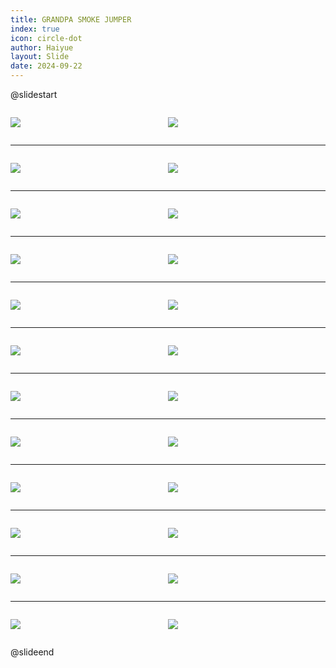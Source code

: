 ```yaml
---
title: GRANDPA SMOKE JUMPER
index: true
icon: circle-dot
author: Haiyue
layout: Slide
date: 2024-09-22
---
```

 
@slidestart

<div style="display:flex">
<div style="flex:1">

![](https://raw.githubusercontent.com/yclord/reading/refs/heads/master/english/Level-X/GRANDPA%20SMOKE%20JUMPER/001.webp)
</div>
<div style="flex:1">

![](https://raw.githubusercontent.com/yclord/reading/refs/heads/master/english/Level-X/GRANDPA%20SMOKE%20JUMPER/002.webp)
</div>
</div>

---

<div style="display:flex">
<div style="flex:1">

![](https://raw.githubusercontent.com/yclord/reading/refs/heads/master/english/Level-X/GRANDPA%20SMOKE%20JUMPER/003.webp)
</div>
<div style="flex:1">

![](https://raw.githubusercontent.com/yclord/reading/refs/heads/master/english/Level-X/GRANDPA%20SMOKE%20JUMPER/004.webp)
</div>
</div>

---

<div style="display:flex">
<div style="flex:1">

![](https://raw.githubusercontent.com/yclord/reading/refs/heads/master/english/Level-X/GRANDPA%20SMOKE%20JUMPER/005.webp)
</div>
<div style="flex:1">

![](https://raw.githubusercontent.com/yclord/reading/refs/heads/master/english/Level-X/GRANDPA%20SMOKE%20JUMPER/006.webp)
</div>
</div>

---

<div style="display:flex">
<div style="flex:1">

![](https://raw.githubusercontent.com/yclord/reading/refs/heads/master/english/Level-X/GRANDPA%20SMOKE%20JUMPER/007.webp)
</div>
<div style="flex:1">

![](https://raw.githubusercontent.com/yclord/reading/refs/heads/master/english/Level-X/GRANDPA%20SMOKE%20JUMPER/008.webp)
</div>
</div>

---

<div style="display:flex">
<div style="flex:1">

![](https://raw.githubusercontent.com/yclord/reading/refs/heads/master/english/Level-X/GRANDPA%20SMOKE%20JUMPER/009.webp)
</div>
<div style="flex:1">

![](https://raw.githubusercontent.com/yclord/reading/refs/heads/master/english/Level-X/GRANDPA%20SMOKE%20JUMPER/010.webp)
</div>
</div>

---

<div style="display:flex">
<div style="flex:1">

![](https://raw.githubusercontent.com/yclord/reading/refs/heads/master/english/Level-X/GRANDPA%20SMOKE%20JUMPER/011.webp)
</div>
<div style="flex:1">

![](https://raw.githubusercontent.com/yclord/reading/refs/heads/master/english/Level-X/GRANDPA%20SMOKE%20JUMPER/012.webp)
</div>
</div>

---

<div style="display:flex">
<div style="flex:1">

![](https://raw.githubusercontent.com/yclord/reading/refs/heads/master/english/Level-X/GRANDPA%20SMOKE%20JUMPER/013.webp)
</div>
<div style="flex:1">

![](https://raw.githubusercontent.com/yclord/reading/refs/heads/master/english/Level-X/GRANDPA%20SMOKE%20JUMPER/014.webp)
</div>
</div>

---

<div style="display:flex">
<div style="flex:1">

![](https://raw.githubusercontent.com/yclord/reading/refs/heads/master/english/Level-X/GRANDPA%20SMOKE%20JUMPER/015.webp)
</div>
<div style="flex:1">

![](https://raw.githubusercontent.com/yclord/reading/refs/heads/master/english/Level-X/GRANDPA%20SMOKE%20JUMPER/016.webp)
</div>
</div>

---

<div style="display:flex">
<div style="flex:1">

![](https://raw.githubusercontent.com/yclord/reading/refs/heads/master/english/Level-X/GRANDPA%20SMOKE%20JUMPER/017.webp)
</div>
<div style="flex:1">

![](https://raw.githubusercontent.com/yclord/reading/refs/heads/master/english/Level-X/GRANDPA%20SMOKE%20JUMPER/018.webp)
</div>
</div>

---

<div style="display:flex">
<div style="flex:1">

![](https://raw.githubusercontent.com/yclord/reading/refs/heads/master/english/Level-X/GRANDPA%20SMOKE%20JUMPER/019.webp)
</div>
<div style="flex:1">

![](https://raw.githubusercontent.com/yclord/reading/refs/heads/master/english/Level-X/GRANDPA%20SMOKE%20JUMPER/020.webp)
</div>
</div>

---

<div style="display:flex">
<div style="flex:1">

![](https://raw.githubusercontent.com/yclord/reading/refs/heads/master/english/Level-X/GRANDPA%20SMOKE%20JUMPER/021.webp)
</div>
<div style="flex:1">

![](https://raw.githubusercontent.com/yclord/reading/refs/heads/master/english/Level-X/GRANDPA%20SMOKE%20JUMPER/022.webp)
</div>
</div>

---

<div style="display:flex">
<div style="flex:1">

![](https://raw.githubusercontent.com/yclord/reading/refs/heads/master/english/Level-X/GRANDPA%20SMOKE%20JUMPER/023.webp)
</div>
<div style="flex:1">

![](https://raw.githubusercontent.com/yclord/reading/refs/heads/master/english/Level-X/GRANDPA%20SMOKE%20JUMPER/024.webp)
</div>
</div>

@slideend